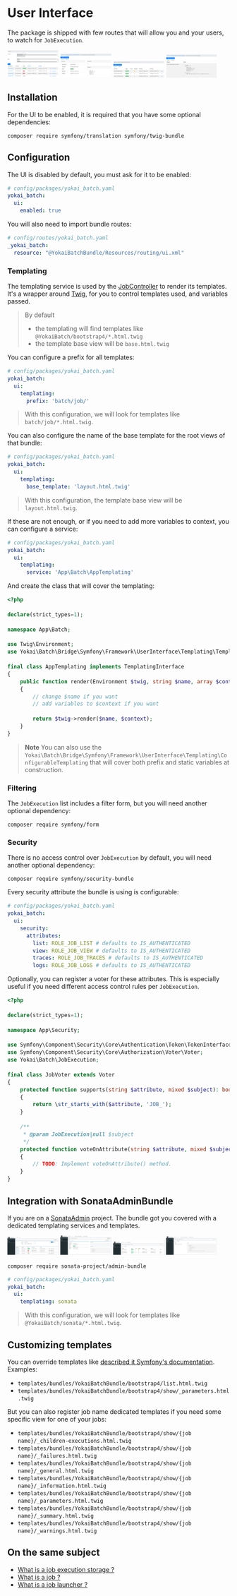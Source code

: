 # User Interface

The package is shipped with few routes that will allow you and your users, to watch for `JobExecution`.

<img src="images/bootstrap4-list.png" alt="Bootstrap 4 - List action" width="23%"> <img src="images/bootstrap4-details.png" alt="Bootstrap 4 - Detail : Information" width="23%"> <img src="images/bootstrap4-children.png" alt="Bootstrap 4 - Detail : Children" width="23%"> <img src="images/bootstrap4-warnings.png" alt="Bootstrap 4 - Detail : Warnings" width="23%">


## Installation

For the UI to be enabled, it is required that you have some optional dependencies:
```shell
composer require symfony/translation symfony/twig-bundle
```


## Configuration

The UI is disabled by default, you must ask for it to be enabled:
```yaml
# config/packages/yokai_batch.yaml
yokai_batch:
  ui:
    enabled: true
```

You will also need to import bundle routes:
```yaml
# config/routes/yokai_batch.yaml
_yokai_batch:
  resource: "@YokaiBatchBundle/Resources/routing/ui.xml"
```

### Templating

The templating service is used by the [JobController](../src/UserInterface/Controller/JobController.php) to render its templates.
It's a wrapper around [Twig](https://twig.symfony.com/), for you to control templates used, and variables passed.

> By default
> - the templating will find templates like `@YokaiBatch/bootstrap4/*.html.twig`
> - the template base view will be `base.html.twig`

You can configure a prefix for all templates:
```yaml
# config/packages/yokai_batch.yaml
yokai_batch:
  ui:
    templating:
      prefix: 'batch/job/'
```
> With this configuration, we will look for templates like `batch/job/*.html.twig`.

You can also configure the name of the base template for the root views of that bundle:
```yaml
# config/packages/yokai_batch.yaml
yokai_batch:
  ui:
    templating:
      base_template: 'layout.html.twig'
```
> With this configuration, the template base view will be `layout.html.twig`.

If these are not enough, or if you need to add more variables to context, you can configure a service:
```yaml
# config/packages/yokai_batch.yaml
yokai_batch:
  ui:
    templating:
      service: 'App\Batch\AppTemplating'
```

And create the class that will cover the templating:
```php
<?php

declare(strict_types=1);

namespace App\Batch;

use Twig\Environment;
use Yokai\Batch\Bridge\Symfony\Framework\UserInterface\Templating\TemplatingInterface;

final class AppTemplating implements TemplatingInterface
{
    public function render(Environment $twig, string $name, array $context): string
    {
        // change $name if you want
        // add variables to $context if you want

        return $twig->render($name, $context);
    }
}
```

> **Note** You can also use the `Yokai\Batch\Bridge\Symfony\Framework\UserInterface\Templating\ConfigurableTemplating` that will cover both prefix and static variables at construction.


### Filtering

The `JobExecution` list includes a filter form, but you will need another optional dependency:
```shell
composer require symfony/form
```

### Security

There is no access control over `JobExecution` by default, you will need another optional dependency:
```shell
composer require symfony/security-bundle
```

Every security attribute the bundle is using is configurable:
```yaml
# config/packages/yokai_batch.yaml
yokai_batch:
  ui:
    security:
      attributes:
        list: ROLE_JOB_LIST # defaults to IS_AUTHENTICATED
        view: ROLE_JOB_VIEW # defaults to IS_AUTHENTICATED
        traces: ROLE_JOB_TRACES # defaults to IS_AUTHENTICATED
        logs: ROLE_JOB_LOGS # defaults to IS_AUTHENTICATED
```

Optionally, you can register a voter for these attributes.
This is especially useful if you need different access control rules per `JobExecution`.
```php
<?php

declare(strict_types=1);

namespace App\Security;

use Symfony\Component\Security\Core\Authentication\Token\TokenInterface;
use Symfony\Component\Security\Core\Authorization\Voter\Voter;
use Yokai\Batch\JobExecution;

final class JobVoter extends Voter
{
    protected function supports(string $attribute, mixed $subject): bool
    {
        return \str_starts_with($attribute, 'JOB_');
    }

    /**
     * @param JobExecution|null $subject
     */
    protected function voteOnAttribute(string $attribute, mixed $subject, TokenInterface $token): bool
    {
        // TODO: Implement voteOnAttribute() method.
    }
}
```


## Integration with SonataAdminBundle

If you are on a [SonataAdmin](https://symfony.com/bundles/SonataAdminBundle/current/index.html) project.
The bundle got you covered with a dedicated templating services and templates.

<img src="images/sonata-list.png" alt="Sonata - List action" width="23%"> <img src="images/sonata-details.png" alt="Sonata - Detail : Information" width="23%"> <img src="images/sonata-children.png" alt="Sonata - Detail : Children" width="23%"> <img src="images/sonata-warnings.png" alt="Sonata - Detail : Warnings" width="23%">

```shell
composer require sonata-project/admin-bundle
```

```yaml
# config/packages/yokai_batch.yaml
yokai_batch:
  ui:
    templating: sonata
```
> With this configuration, we will look for templates like `@YokaiBatch/sonata/*.html.twig`.


## Customizing templates

You can override templates like [described it Symfony's documentation](https://symfony.com/doc/current/bundles/override.html).
Examples:
- `templates/bundles/YokaiBatchBundle/bootstrap4/list.html.twig`
- `templates/bundles/YokaiBatchBundle/bootstrap4/show/_parameters.html.twig`

But you can also register job name dedicated templates if you need some specific view for one of your jobs:
- `templates/bundles/YokaiBatchBundle/bootstrap4/show/{job name}/_children-executions.html.twig`
- `templates/bundles/YokaiBatchBundle/bootstrap4/show/{job name}/_failures.html.twig`
- `templates/bundles/YokaiBatchBundle/bootstrap4/show/{job name}/_general.html.twig`
- `templates/bundles/YokaiBatchBundle/bootstrap4/show/{job name}/_information.html.twig`
- `templates/bundles/YokaiBatchBundle/bootstrap4/show/{job name}/_parameters.html.twig`
- `templates/bundles/YokaiBatchBundle/bootstrap4/show/{job name}/_summary.html.twig`
- `templates/bundles/YokaiBatchBundle/bootstrap4/show/{job name}/_warnings.html.twig`

## On the same subject

- [What is a job execution storage ?](https://github.com/yokai-php/batch/blob/0.x/docs/domain/job-execution-storage.md)
- [What is a job ?](https://github.com/yokai-php/batch/blob/0.x/docs/domain/job.md)
- [What is a job launcher ?](https://github.com/yokai-php/batch/blob/0.x/docs/domain/job-launcher.md)
